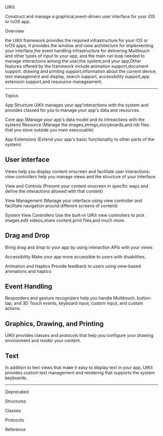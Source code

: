 UIKit 

Construct and manage a graphical,event-driven user interface for your iOS or tvOS app.

Overview 

the UIKit framework provides the required infrastructure for your iOS or tvOS apps, It provides the window and view architecture for implementing your interface,the event handling infrastructure for delivering Multitouch and other types of input to your app, and the main run loop needed to manage interactions among the user,the system,and your app,Other features offered by the framework include animation support,document support, drawing and printing support,information about the current device, text management and display, search support, accessibility support,app extension support,and resuource manageament.

-----------------------------------------

Topics 

App Structure
UIKit manages your app'interactions with the system and provides classed for you to manage your app's data and resources.

Core app 
(Manage your app's data model and its intreactions with the system)
Resource 
(Manage the images,strings,storyboards,and nib files that you store outside you main execuuable)

App Extensions
(Extend your app's basic functionality to other parts of the system)


User interface 
-----------------------

Views help you display content onscreen and facilitate user interactions: view controllers help you manage views and the structure of your interface.

View and Controls
(Present your content onscreen in specific ways and define the interactions allowed with that content)

View Management
(Manage your interface using view controller and facilitate navigation around different screens of content)

System View Controllers
Use the built-in UIKit view controllers to pick images,edit videos,share content,print files,and much more.

Drag and Drop 
-----------
Bring drag and drop to your app by using interaction APIs with your views

Accessibility 
Make your app more accessible to users with disabilities.

Animation and Haptics
Provide feedback to users using view-based animations and haptics

Event Handling
-------------------
Responders and gesture recognizers help you handle Multitouch, button-tap, and 3D Touch events, keyboard input, custom input, and custom actions.

Graphics, Drawing, and Printing
-------
UIKit provides classes and protocols that help you configure your drawing environment and render your content.


Text
------
In addition to text views that make it easy to display text in your app, UIKit provides custom text management and rendering that supports the system keyboards.


---------
Deprecated

Structures

Classes

Protocols

Reference






















